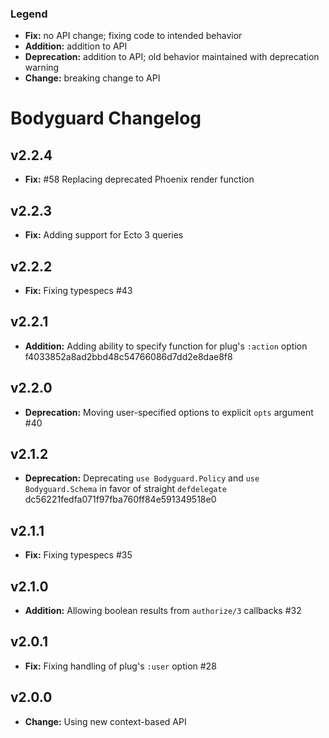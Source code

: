 ### Legend

* **Fix:** no API change; fixing code to intended behavior
* **Addition:** addition to API
* **Deprecation:** addition to API; old behavior maintained with deprecation warning
* **Change:** breaking change to API

# Bodyguard Changelog


## v2.2.4

* **Fix:** #58 Replacing deprecated Phoenix render function

## v2.2.3

* **Fix:** Adding support for Ecto 3 queries

## v2.2.2

* **Fix:** Fixing typespecs #43

## v2.2.1

* **Addition:** Adding ability to specify function for plug's `:action` option f4033852a8ad2bbd48c54766086d7dd2e8dae8f8

## v2.2.0

* **Deprecation:** Moving user-specified options to explicit `opts` argument #40

## v2.1.2
* **Deprecation:** Deprecating `use Bodyguard.Policy` and `use Bodyguard.Schema` in favor of straight `defdelegate` dc56221fedfa071f97fba760ff84e591349518e0

## v2.1.1

* **Fix:** Fixing typespecs #35

## v2.1.0

* **Addition:** Allowing boolean results from `authorize/3` callbacks #32

## v2.0.1

* **Fix:** Fixing handling of plug's `:user` option #28

## v2.0.0

* **Change:** Using new context-based API